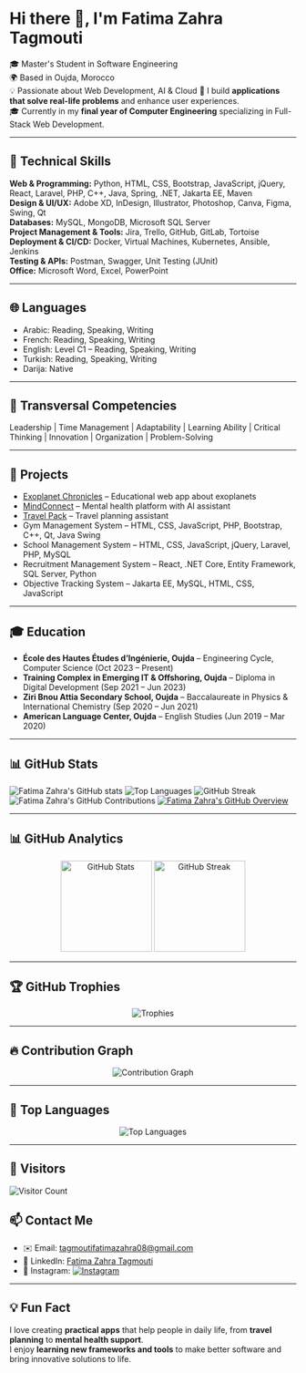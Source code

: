 # Hi there 👋, I'm Fatima Zahra Tagmouti

🎓 Master's Student in Software Engineering  
🌍 Based in Oujda, Morocco  
💡 Passionate about Web Development, AI & Cloud 
🚀 I build **applications that solve real-life problems** and enhance user experiences.  
🎓 Currently in my **final year of Computer Engineering** specializing in Full-Stack Web Development.

---

## 🔧 Technical Skills

**Web & Programming:** Python, HTML, CSS, Bootstrap, JavaScript, jQuery, React, Laravel, PHP, C++, Java, Spring, .NET, Jakarta EE, Maven  
**Design & UI/UX:** Adobe XD, InDesign, Illustrator, Photoshop, Canva, Figma, Swing, Qt  
**Databases:** MySQL, MongoDB, Microsoft SQL Server  
**Project Management & Tools:** Jira, Trello, GitHub, GitLab, Tortoise  
**Deployment & CI/CD:** Docker, Virtual Machines, Kubernetes, Ansible, Jenkins  
**Testing & APIs:** Postman, Swagger, Unit Testing (JUnit)  
**Office:** Microsoft Word, Excel, PowerPoint  

---

## 🌐 Languages
- Arabic: Reading, Speaking, Writing  
- French: Reading, Speaking, Writing  
- English: Level C1 – Reading, Speaking, Writing  
- Turkish: Reading, Speaking, Writing  
- Darija: Native  

---

## 🌟 Transversal Competencies
Leadership | Time Management | Adaptability | Learning Ability | Critical Thinking | Innovation | Organization | Problem-Solving  

---

## 📂 Projects
- [Exoplanet Chronicles](https://github.com/fatimazahratag/Exoplanet-Chronicles) – Educational web app about exoplanets  
- [MindConnect](https://github.com/fatimazahratag/MindConnect) – Mental health platform with AI assistant  
- [Travel Pack](https://github.com/fatimazahratag/Travel-Pack) – Travel planning assistant  
- Gym Management System – HTML, CSS, JavaScript, PHP, Bootstrap, C++, Qt, Java Swing  
- School Management System – HTML, CSS, JavaScript, jQuery, Laravel, PHP, MySQL  
- Recruitment Management System – React, .NET Core, Entity Framework, SQL Server, Python  
- Objective Tracking System – Jakarta EE, MySQL, HTML, CSS, JavaScript  

---

## 🎓 Education
- **École des Hautes Études d’Ingénierie, Oujda** – Engineering Cycle, Computer Science (Oct 2023 – Present)  
- **Training Complex in Emerging IT & Offshoring, Oujda** – Diploma in Digital Development (Sep 2021 – Jun 2023)  
- **Ziri Bnou Attia Secondary School, Oujda** – Baccalaureate in Physics & International Chemistry (Sep 2020 – Jun 2021)  
- **American Language Center, Oujda** – English Studies (Jun 2019 – Mar 2020)  

---

## 📊 GitHub Stats
![Fatima Zahra's GitHub stats](https://github-readme-stats.vercel.app/api?username=fatimazahratag&show_icons=true&theme=radical&count_private=true)
![Top Languages](https://github-readme-stats.vercel.app/api/top-langs/?username=fatimazahratag&layout=compact&theme=radical)
![GitHub Streak](https://github-readme-streak-stats.herokuapp.com/?user=fatimazahratag&theme=radical)
![Fatima Zahra's GitHub Contributions](https://activity-graph.herokuapp.com/graph?username=fatimazahratag&theme=react-dark&hide_border=true)
[![Fatima Zahra's GitHub Overview](https://github-profile-summary-cards.vercel.app/api/cards/profile-details?username=fatimazahratag&theme=radical)](https://github.com/fatimazahratag)

---
## 📊 GitHub Analytics  

<p align="center">
  <img src="https://github-readme-stats.vercel.app/api?username=fatimazahratag&show_icons=true&theme=radical" alt="GitHub Stats" height="160"/>
  <img src="https://github-readme-streak-stats.herokuapp.com/?user=fatimazahratag&theme=radical" alt="GitHub Streak" height="160"/>
</p>

---

## 🏆 GitHub Trophies  

<p align="center">
  <img src="https://github-profile-trophy.vercel.app/?username=fatimazahratag&theme=radical&no-frame=true&row=1&column=6" alt="Trophies"/>
</p>

---

## 🔥 Contribution Graph  

<p align="center">
  <img src="https://github-readme-activity-graph.vercel.app/graph?username=fatimazahratag&theme=tokyo-night" alt="Contribution Graph"/>
</p>

---

## 📌 Top Languages  

<p align="center">
  <img src="https://github-readme-stats.vercel.app/api/top-langs/?username=fatimazahratag&layout=compact&theme=radical" alt="Top Languages"/>
</p>

---

## 👀 Visitors  

![Visitor Count](https://komarev.com/ghpvc/?username=fatimazahratag&color=blue&style=for-the-badge)

## 📫 Contact Me
- ✉️ Email: tagmoutifatimazahra08@gmail.com  
- 🔗 LinkedIn: [Fatima Zahra Tagmouti](https://www.linkedin.com/in/fatima-zahra-tagmouti-37138b295/)  
- 📸 Instagram: [![Instagram](https://img.shields.io/badge/Instagram-%23E4405F?style=for-the-badge&logo=instagram&logoColor=white)](https://www.instagram.com/ft_zahrae_/)  

---

## 💡 Fun Fact
I love creating **practical apps** that help people in daily life, from **travel planning** to **mental health support**.  
I enjoy **learning new frameworks and tools** to make better software and bring innovative solutions to life.

